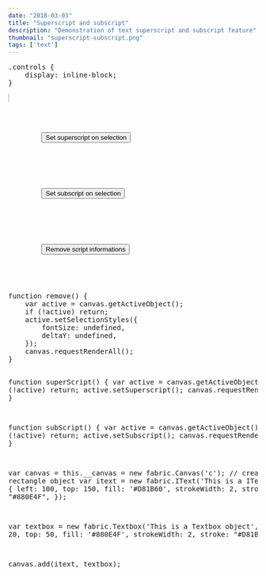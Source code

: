 ```yaml
---
date: "2018-03-03"
title: "Superscript and subscript"
description: "Demonstration of text superscript and subscript feature"
thumbnail: "superscript-subscript.png"
tags: ['text']
---
```


<div
  class="codepen-later"
  data-editable="true"
  data-height="500"
  data-default-tab="result"
  data-prefill='{
    "scripts": ["https://unpkg.com/fabric@4.0.0-beta.12/dist/fabric.js", "https://cdnjs.cloudflare.com/ajax/libs/lodash.js/4.17.15/lodash.js"]
  }'
>
<pre data-lang="css" data-options-autoprefixer="true">
.controls {
	display: inline-block;
}
</pre>
<pre data-lang="html">
<canvas id="c" width="500" height="500" style="border:1px solid #ccc"></canvas>
<div class="controls">
	<p>
		<button id="super" onclick="superScript()">Set superscript on selection</button>
	</p>
	<p>
		<button id="sub" onclick="subScript()">Set subscript on selection</button>
	</p>
	<p>
		<button id="sub" onclick="remove()">Remove script informations</button>
	</p>
</div>
</pre>
<pre data-lang="js">
function remove() {
	var active = canvas.getActiveObject();
	if (!active) return;
	active.setSelectionStyles({
		fontSize: undefined,
		deltaY: undefined,
	});
	canvas.requestRenderAll();
}

function superScript() {
	var active = canvas.getActiveObject();
	if (!active) return;
	active.setSuperscript();
	canvas.requestRenderAll();
}

function subScript() {
	var active = canvas.getActiveObject();
	if (!active) return;
	active.setSubscript();
	canvas.requestRenderAll();
}

var canvas = this.__canvas = new fabric.Canvas('c');
// create a rectangle object
var itext = new fabric.IText('This is a IText object', {
	left: 100,
	top: 150,
	fill: '#D81B60',
	strokeWidth: 2,
	stroke: "#880E4F",
});

var textbox = new fabric.Textbox('This is a Textbox object', {
	left: 20,
	top: 50,
	fill: '#880E4F',
	strokeWidth: 2,
	stroke: "#D81B60",
});

canvas.add(itext, textbox);
</pre>
</div>
